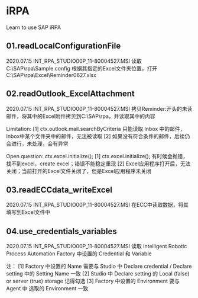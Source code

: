 # iRPA
Learn to use SAP iRPA



01.readLocalConfigurationFile
-----------------------------------------------
2020.07.15
INT_RPA_STUDIO00P_11-80004527.MSI
读取 C:\SAP\rpa\Sample.config
根据其指定的Excel文件夹位置，打开 C:\SAP\rpa\Excel\Reminder0627.xlsx



02.readOutlook_ExcelAttachment
-----------------------------------------------
2020.07.15
INT_RPA_STUDIO00P_11-80004527.MSI
拷贝Reminder:开头的未读邮件，将其中的Excel附件拷贝到C:\SAP\rpa，并读取其中的内容

Limitation: 
[1] ctx.outlook.mail.searchByCriteria 只能读取 Inbox 中的邮件，Inbox中某个文件夹中的邮件，无法被读取
[2] 如果没有符合条件的邮件，后续仍会进行，未处理，会有异常

Open question: ctx.excel.initialize();
[1] ctx.excel.initialize(); 有时候会抛错，找不到excel，create excel；错误不能稳定重现
[2] Excel应用程序打开后，无法关闭；当前打开的Excel文件关闭了，但是Excel应用程序未关闭



03.readECCdata_writeExcel
-----------------------------------------------
2020.07.15
INT_RPA_STUDIO00P_11-80004527.MSI
在ECC中读取数据，将其填写到Excel文件中



04.use_credentials_variables
-----------------------------------------------
2020.07.15
INT_RPA_STUDIO00P_11-80004527.MSI
读取 Intelligent Robotic Process Automation Factory  中设置的 Credential 和 Variable

注：
[1] Factory  中设置的 Name 需要与 Studio 中 Declare credential / Declare setting 中的 Setting Name 一致
[2] Studio 中 Declare setting 的 Local (false) or server (true) storage 记得勾选
[3] Factory  中设置的 Environment 要与 Agent 中 选取的 Environment 一致